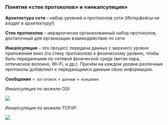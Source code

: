 
### Понятия «стек протоколов» и «инкапсуляция»

__Архитектура сети__ – набор уровней и протоколов сети (_Интерфейсы не входят в архитектуру!_)

__Стек протоколов__ – иерархически организованный набор протоколов, достаточный для организации взаимодействия по сети

__Инкапсуляция__ – это процесс передачи данных с верхнего уровня приложений вниз (по стеку
протоколов) к физическому уровню, чтобы быть переданными по сетевой физической среде
(витая пара, оптическое волокно, Wi-Fi, и др.). Причём на каждом уровне различные
протоколы добавляют к передающимся данным свою информацию.

__Сообщение__ = `заголовок` + `данные` + `концевик`

Инкапсуляция по можели OSI:

![](http://habrastorage.org/files/8b3/196/df5/8b3196df5714483988adacc3f35aa4a6.png)

Инкапсуляция по можели TCP/IP:

![](http://habrastorage.org/files/6e7/519/ac8/6e7519ac895947c39567573953f68fe2.png)
